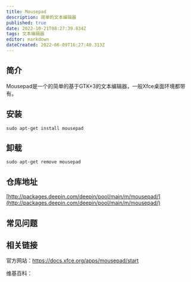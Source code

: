 ```yaml
---
title: Mousepad 
description: 简单的文本编辑器
published: true
date: 2022-10-21T08:27:39.834Z
tags: 文本编辑器
editor: markdown
dateCreated: 2022-06-09T16:27:40.313Z
---
```


## 简介

Mousepad是一个的简单的基于GTK+3的文本编辑器，一般Xfce桌面环境都带有。

## 安装

`sudo apt-get install mousepad`

## 卸载

`sudo apt-get remove mousepad`

## 仓库地址

[http://packages.deepin.com/deepin/pool/main/m/mousepad/](http://packages.deepin.com/deepin/pool/main/m/mousepad/)

## 常见问题

## 相关链接
官方网站：https://docs.xfce.org/apps/mousepad/start

维基百科：
